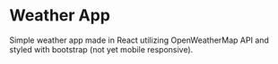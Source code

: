 # Weather App

Simple weather app made in React utilizing OpenWeatherMap API and styled with bootstrap (not yet mobile responsive).


